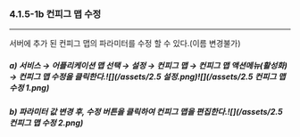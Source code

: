 ### 4.1.5-1b 컨피그 맵 수정

---

서버에 추가 된 컨피그 맵의 파라미터를 수정 할 수 있다.\(이름 변경불가\)

##### a\)    서비스 → 어플리케이션 맵 선택 → 설정 → 컨피그 맵 → 컨피그 맵 액션메뉴\(활성화\) →  컨피그 맵 수정을 클릭한다.![](/assets/2.5 설정.png)![](/assets/2.5 컨피그 맵 수정 1.png)

##### b\) 파라미터 값 변경 후, 수정 버튼을 클릭하여 컨피그 맵을 편집한다.![](/assets/2.5 컨피그 맵 수정 2.png)



